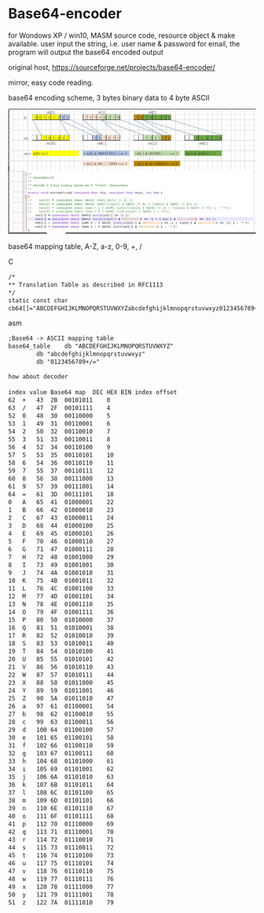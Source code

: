 # Base64-encoder
for Wondows XP / win10, MASM source code, resource object &amp; make available. user input the string, i.e. user name &amp; password for email, the program will output the base64 encoded output  

original host, https://sourceforge.net/projects/base64-encoder/

mirror, easy code reading.

base64 encoding scheme, 3 bytes binary data to 4 byte ASCII  


![base64_encoding_theory.JPG](base64_encoding_theory.JPG)  


base64 mapping table, A-Z, a-z, 0-9, +, /

C
```
/*
** Translation Table as described in RFC1113
*/
static const char cb64[]="ABCDEFGHIJKLMNOPQRSTUVWXYZabcdefghijklmnopqrstuvwxyz0123456789+/";
```  

asm
```
;Base64 -> ASCII mapping table
base64_table	db "ABCDEFGHIJKLMNOPQRSTUVWXYZ"
		db "abcdefghijklmnopqrstuvwxyz"
		db "0123456789+/="
```



```
how about decoder

index value	Base64 map	DEC	HEX	BIN	index offset
62	+	43	2B	00101011	0
63	/	47	2F	00101111	4
52	0	48	30	00110000	5
53	1	49	31	00110001	6
54	2	50	32	00110010	7
55	3	51	33	00110011	8
56	4	52	34	00110100	9
57	5	53	35	00110101	10
58	6	54	36	00110110	11
59	7	55	37	00110111	12
60	8	56	38	00111000	13
61	9	57	39	00111001	14
64	=	61	3D	00111101	18
0	A	65	41	01000001	22
1	B	66	42	01000010	23
2	C	67	43	01000011	24
3	D	68	44	01000100	25
4	E	69	45	01000101	26
5	F	70	46	01000110	27
6	G	71	47	01000111	28
7	H	72	48	01001000	29
8	I	73	49	01001001	30
9	J	74	4A	01001010	31
10	K	75	4B	01001011	32
11	L	76	4C	01001100	33
12	M	77	4D	01001101	34
13	N	78	4E	01001110	35
14	O	79	4F	01001111	36
15	P	80	50	01010000	37
16	Q	81	51	01010001	38
17	R	82	52	01010010	39
18	S	83	53	01010011	40
19	T	84	54	01010100	41
20	U	85	55	01010101	42
21	V	86	56	01010110	43
22	W	87	57	01010111	44
23	X	88	58	01011000	45
24	Y	89	59	01011001	46
25	Z	90	5A	01011010	47
26	a	97	61	01100001	54
27	b	98	62	01100010	55
28	c	99	63	01100011	56
29	d	100	64	01100100	57
30	e	101	65	01100101	58
31	f	102	66	01100110	59
32	g	103	67	01100111	60
33	h	104	68	01101000	61
34	i	105	69	01101001	62
35	j	106	6A	01101010	63
36	k	107	6B	01101011	64
37	l	108	6C	01101100	65
38	m	109	6D	01101101	66
39	n	110	6E	01101110	67
40	o	111	6F	01101111	68
41	p	112	70	01110000	69
42	q	113	71	01110001	70
43	r	114	72	01110010	71
44	s	115	73	01110011	72
45	t	116	74	01110100	73
46	u	117	75	01110101	74
47	v	118	76	01110110	75
48	w	119	77	01110111	76
49	x	120	78	01111000	77
50	y	121	79	01111001	78
51	z	122	7A	01111010	79

```
